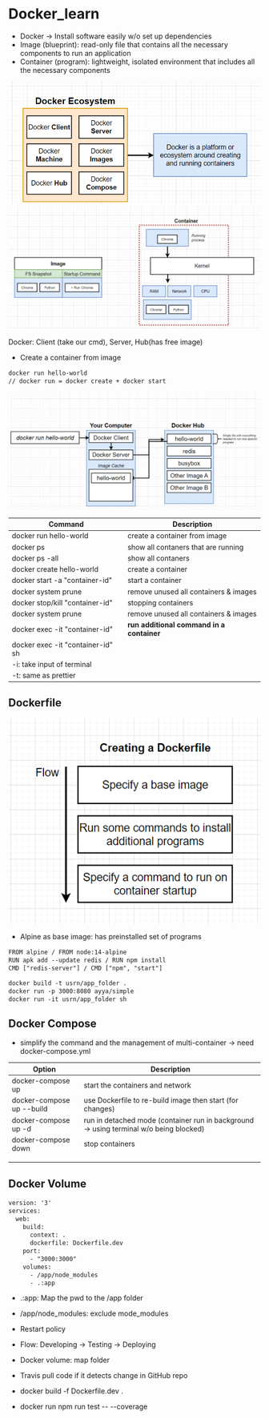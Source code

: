 # Docker_learn

- Docker -> Install software easily w/o set up dependencies
- Image (blueprint): read-only file that contains all the necessary components to run an application
- Container (program): lightweight, isolated environment that includes all the necessary components

![](https://github.com/hyhung12/Docker_learn/blob/main/docker0.png)
![](https://github.com/hyhung12/Docker_learn/blob/main/docker2.png)


Docker: Client (take our cmd), Server, Hub(has free image)
- Create a container from image
```
docker run hello-world
// docker run = docker create + docker start
```
![](https://github.com/hyhung12/Docker_learn/blob/main/docker1.png)

| **Command** | **Description** |
|-|-|
| docker run hello-world | create a container from image |
| docker ps | show all contaners that are running |
| docker ps -all | show all contaners |
| docker create hello-world  | create a container |
| docker start -a "container-id"  | start a container |
| docker system prune | remove unused all containers & images  |
| docker stop/kill "container-id"  | stopping containers |
| docker system prune | remove unused all containers & images  |
| docker exec -it "container-id" | **run additional command in a container** |
| docker exec -it "container-id" sh ||
| -i: take input of terminal ||
| -t: same as prettier  ||

## Dockerfile
![](https://github.com/hyhung12/Docker_learn/blob/main/dockerfile0.png)
- Alpine as base image: has preinstalled set of programs
```
FROM alpine / FROM node:14-alpine
RUN apk add --update redis / RUN npm install
CMD ["redis-server"] / CMD ["npm", "start"]
```

```
docker build -t usrn/app_folder .
docker run -p 3000:8080 ayya/simple
docker run -it usrn/app_folder sh
```
## Docker Compose
- simplify the command and the management of multi-container -> need docker-compose.yml

| Option | Description |
|-|-|
| docker-compose up | start the containers and network |
| docker-compose up --build | use Dockerfile to re-build image then start (for changes) |
| docker-compose up -d  | run in detached mode (container run in background -> using terminal w/o being blocked) |
| docker-compose down | stop containers |
|||
|  ||
|  ||

## Docker Volume
```
version: '3'
services:
  web:
    build:
      context: .
      dockerfile: Dockerfile.dev
    port:
      - "3000:3000"
    volumes:
      - /app/node_modules
      - .:app
```
- .:app: Map the pwd to the /app folder
- /app/node_modules: exclude mode_modules
- Restart policy
- Flow: Developing -> Testing -> Deploying
- Docker volume: map folder
- Travis pull code if it detects change in GitHub repo
- docker build -f Dockerfile.dev .

- docker run <ID> npm run test -- --coverage
